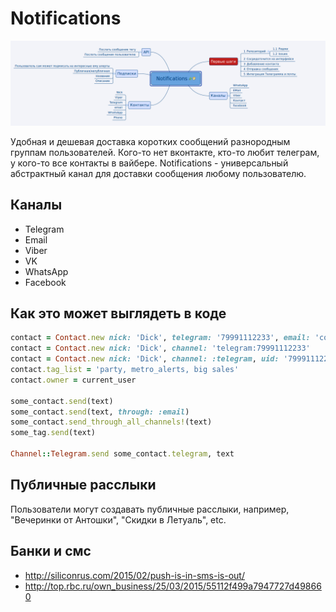 # Notifications

![Notifications mindmap](/images/mindmap.png?raw=true "Notifications mindmap")

Удобная и дешевая доставка коротких сообщений разнородным группам пользователей. Кого-то нет вконтакте, кто-то любит телеграм, у кого-то все контакты в вайбере. Notifications - универсальный абстрактный канал для доставки сообщения любому пользователю.

## Каналы

* Telegram
* Email
* Viber
* VK
* WhatsApp
* Facebook

## Как это может выглядеть в коде

```ruby
contact = Contact.new nick: 'Dick', telegram: '79991112233', email: 'contact@example.com', default_channel: :telegram
contact = Contact.new nick: 'Dick', channel: 'telegram:79991112233'
contact = Contact.new nick: 'Dick', channel: :telegram, uid: '79991112233'
contact.tag_list = 'party, metro_alerts, big sales'
contact.owner = current_user

some_contact.send(text)
some_contact.send(text, through: :email)
some_contact.send_through_all_channels!(text)
some_tag.send(text)

Channel::Telegram.send some_contact.telegram, text
```

## Публичные расслыки

Пользователи могут создавать публичные расслыки, например, "Вечеринки от Антошки", "Скидки в Летуаль", etc.

## Банки и смс

* http://siliconrus.com/2015/02/push-is-in-sms-is-out/
* http://top.rbc.ru/own_business/25/03/2015/55112f499a7947727d498660
